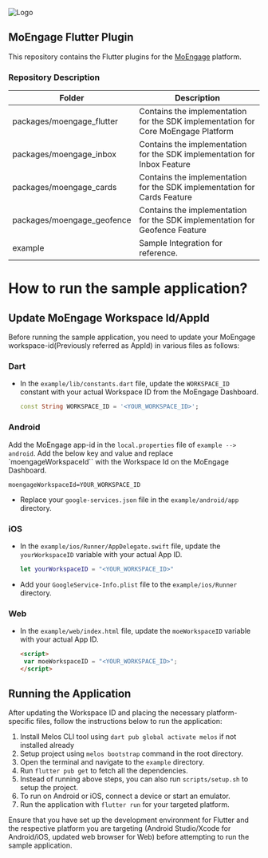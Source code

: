 ![Logo](/.github/logo.png)

## MoEngage Flutter Plugin

This repository contains the Flutter plugins for the [MoEngage](https://www.moengage.com) platform.

### Repository Description

| Folder                      | Description                                                                       |
|-----------------------------|-----------------------------------------------------------------------------------|
| packages/moengage_flutter   | Contains the implementation for the SDK implementation for Core MoEngage Platform |
| packages/moengage_inbox     | Contains the implementation for the SDK implementation for Inbox Feature          |
| packages/moengage_cards     | Contains the implementation for the SDK implementation for Cards Feature          |
| packages/moengage_geofence  | Contains the implementation for the SDK implementation for Geofence Feature       |
| example                     | Sample Integration for reference.                                                 |

# How to run the sample application?

## Update MoEngage Workspace Id/AppId

Before running the sample application, you need to update your MoEngage workspace-id(Previously referred as AppId)  in various files as follows:

### Dart

- In the `example/lib/constants.dart` file, update the `WORKSPACE_ID` constant with your actual Workspace ID from the MoEngage Dashboard.

    ```dart
    const String WORKSPACE_ID = '<YOUR_WORKSPACE_ID>';
    ```

### Android
Add the MoEngage app-id in the `local.properties` file of `example --> android`. Add the below key and value and replace `moengageWorkspaceId`` with the Workspace Id on the MoEngage Dashboard.
```
moengageWorkspaceId=YOUR_WORKSPACE_ID
```
- Replace your `google-services.json` file in the `example/android/app` directory.

### iOS

- In the `example/ios/Runner/AppDelegate.swift` file, update the `yourWorkspaceID` variable with your actual App ID.

    ```swift
    let yourWorkspaceID = "<YOUR_WORKSPACE_ID>"
    ```

- Add your `GoogleService-Info.plist` file to the `example/ios/Runner` directory.

### Web

- In the `example/web/index.html` file, update the `moeWorkspaceID` variable with your actual App ID.

    ```html
    <script>
     var moeWorkspaceID = "<YOUR_WORKSPACE_ID>";
    </script>
    ```

## Running the Application

After updating the Workspace ID and placing the necessary platform-specific files, follow the instructions below to run the application:

1. Install Melos CLI tool using `dart pub global activate melos` if not installed already
2. Setup project using `melos bootstrap` command in the root directory. 
3. Open the terminal and navigate to the `example` directory.
4. Run `flutter pub get` to fetch all the dependencies.
5. Instead of running above steps, you can also run `scripts/setup.sh` to setup the project. 
6. To run on Android or iOS, connect a device or start an emulator.
7. Run the application with `flutter run` for your targeted platform.

Ensure that you have set up the development environment for Flutter and the respective platform you are targeting (Android Studio/Xcode for Android/iOS, updated web browser for Web) before attempting to run the sample application.